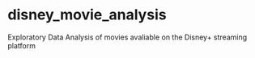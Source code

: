 # disney_movie_analysis
Exploratory Data Analysis of movies avaliable on the Disney+ streaming platform 
